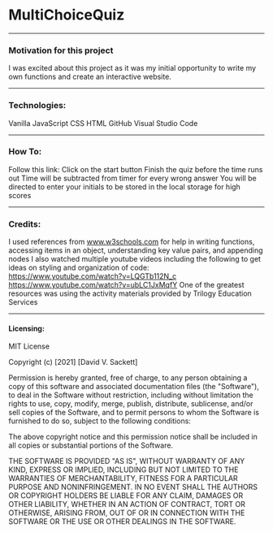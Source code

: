# MultiChoiceQuiz
***
### Motivation for this project
I was excited about this project as it was my initial opportunity to write my own functions and create an interactive website.
***
### Technologies:
Vanilla JavaScript
CSS
HTML
GitHub
Visual Studio Code
***
### How To:
Follow this link: 
Click on the start button
Finish the quiz before the time runs out
Time will be subtracted from timer for every wrong answer
You will be directed to enter your initials to be stored in the local storage for high scores
***
### Credits:
I used references from www.w3schools.com for help in writing functions, accessing items in an object, understanding key value pairs, and appending nodes
I also watched multiple youtube videos including the following to get ideas on styling and organization of code:
https://www.youtube.com/watch?v=LQGTb112N_c
https://www.youtube.com/watch?v=ubLC1JxMqfY
One of the greatest resources was using the activity materials provided by Trilogy Education Services
***
#### Licensing:
MIT License

Copyright (c) [2021] [David V. Sackett]

Permission is hereby granted, free of charge, to any person obtaining a copy
of this software and associated documentation files (the "Software"), to deal
in the Software without restriction, including without limitation the rights
to use, copy, modify, merge, publish, distribute, sublicense, and/or sell
copies of the Software, and to permit persons to whom the Software is
furnished to do so, subject to the following conditions:

The above copyright notice and this permission notice shall be included in all
copies or substantial portions of the Software.

THE SOFTWARE IS PROVIDED "AS IS", WITHOUT WARRANTY OF ANY KIND, EXPRESS OR
IMPLIED, INCLUDING BUT NOT LIMITED TO THE WARRANTIES OF MERCHANTABILITY,
FITNESS FOR A PARTICULAR PURPOSE AND NONINFRINGEMENT. IN NO EVENT SHALL THE
AUTHORS OR COPYRIGHT HOLDERS BE LIABLE FOR ANY CLAIM, DAMAGES OR OTHER
LIABILITY, WHETHER IN AN ACTION OF CONTRACT, TORT OR OTHERWISE, ARISING FROM,
OUT OF OR IN CONNECTION WITH THE SOFTWARE OR THE USE OR OTHER DEALINGS IN THE
SOFTWARE.


